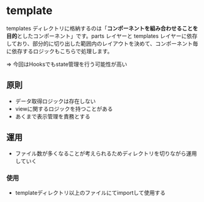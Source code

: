 # template

templates ディレクトリに格納するのは「**コンポーネントを組み合わせることを目的**としたコンポーネント」です。parts レイヤーと templates レイヤーに依存しており、部分的に切り出した範囲内のレイアウトを決めて、コンポーネント毎に依存するロジックもこちらで処理します。

=> 今回はHooksでもstate管理を行う可能性が高い

## 原則

- データ取得ロジックは存在しない
- viewに関するロジックを持つことがある
- あくまで表示管理を責務とする

## 運用

- ファイル数が多くなることが考えられるためディレクトリを切りながら運用していく

### 使用

- templateディレクトリ以上のファイルにてimportして使用する
